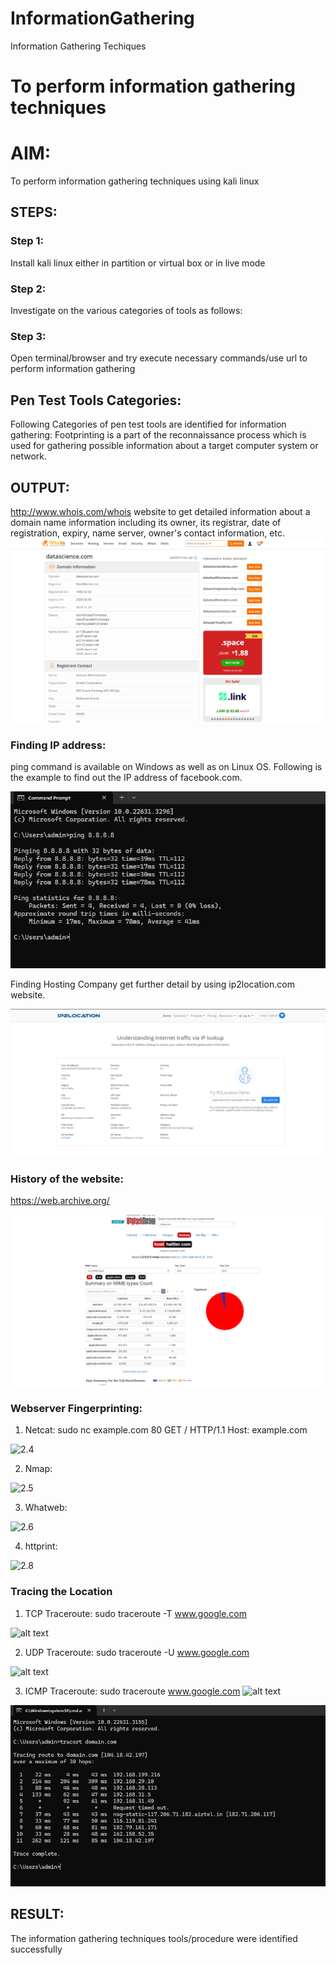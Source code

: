 # InformationGathering
Information Gathering Techiques

# To perform information gathering techniques

# AIM:

To perform information gathering techniques using kali linux 

## STEPS:

### Step 1:

Install kali linux either in partition or virtual box or in live mode

### Step 2:

Investigate on the various categories of tools as follows:

### Step 3:
Open terminal/browser and try execute necessary commands/use url to perform information gathering

## Pen Test Tools Categories:  

Following Categories of pen test tools are identified for information gathering:
Footprinting is a part of the reconnaissance process which is used for gathering possible information about a target computer system or network.


## OUTPUT:

 http://www.whois.com/whois website to get detailed information about a domain name information including its owner, its registrar, date of registration, expiry, name server, owner's contact information, etc.
 ![Lab 2.1](<Screenshot 2024-03-13 090628.png>)

### Finding IP address:
ping command is available on Windows as well as on Linux OS. Following is the example to find out the IP address of facebook.com.

![Lab 2.1.1](image-2.png)

Finding Hosting Company get further detail by using ip2location.com website.

![Lab2.2](<Screenshot 2024-03-13 091614.png>)

### History of the website:
https://web.archive.org/

![Lab 2.3](image-3.png)

### Webserver Fingerprinting:

1) Netcat:
sudo nc example.com 80
GET / HTTP/1.1
Host: example.com

![2.4](<VirtualBox_kali-linux-2024.1-virtualbox-amd64_12 2024-04-10 081727.png>)

2) Nmap:

![2.5](<VirtualBox_kali-linux-2024.1-virtualbox-amd64_12 2024-04-10 082042.png>)

3) Whatweb:

![2.6](<VirtualBox_kali-linux-2024.1-virtualbox-amd64_12 2024-04-10 082301.png>)

4) httprint:

![2.8](<VirtualBox_kali-linux-2024.1-virtualbox-amd64_12 2024-04-10 082220.png>)
### Tracing the Location
1) TCP Traceroute:
sudo traceroute -T www.google.com

![alt text](<VirtualBox_kali-linux-2024.1-virtualbox-amd64_12 2024-04-10 082627.png>)

2) UDP Traceroute:
sudo traceroute -U www.google.com

![alt text](<VirtualBox_kali-linux-2024.1-virtualbox-amd64_12 2024-04-10 082714.png>)

3) ICMP Traceroute:
sudo traceroute  www.google.com
![alt text](<VirtualBox_kali-linux-2024.1-virtualbox-amd64_12 2024-04-10 082736.png>)

![alt text](image-1.png)
## RESULT:
The information gathering techniques tools/procedure were  identified successfully
